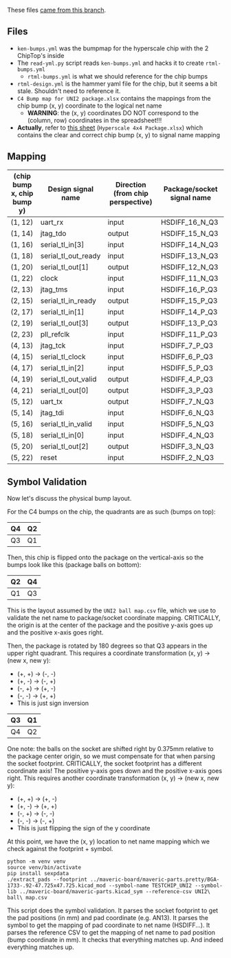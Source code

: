 These files [came from this branch](https://bwrcrepo.eecs.berkeley.edu/kimsea8209/rtml-intech22-chipyard/-/tree/rtml-jerry/vlsi/specs).

## Files

- `ken-bumps.yml` was the bumpmap for the hyperscale chip with the 2 ChipTop's inside
- The `read-yml.py` script reads `ken-bumps.yml` and hacks it to create `rtml-bumps.yml`
  - `rtml-bumps.yml` is what we should reference for the chip bumps
- `rtml-design.yml` is the hammer yaml file for the chip, but it seems a bit stale. Shouldn't need to reference it.
- `C4 Bump map for UNI2 package.xlsx` contains the mappings from the chip bump (x, y) coordinate to the logical net name
  - **WARNING**: the (x, y) coordinates DO NOT correspond to the (column, row) coordinates in the spreadsheet!!!
- **Actually**, refer to [this sheet](https://docs.google.com/spreadsheets/d/1MSgKrY-m9DyHcFtSvew053FMCg2KrU9-J1SnmbLqwV8/edit?usp=sharing) (`Hyperscale 4x4 Package.xlsx`) which contains the clear and correct chip bump (x, y) to signal name mapping

## Mapping

| (chip bump x, chip bump y) | Design signal name | Direction (from chip perspective) | Package/socket signal name |
| ---     | ---                   | ---     | ---             |
| (1, 12) | uart_rx               | input   | HSDIFF_16_N_Q3  |
| (1, 14) | jtag_tdo              | output  | HSDIFF_15_N_Q3  |
| (1, 16) | serial_tl_in\[3\]     | input   | HSDIFF_14_N_Q3  |
| (1, 18) | serial_tl_out_ready   | input   | HSDIFF_13_N_Q3  |
| (1, 20) | serial_tl_out\[1\]    | output  | HSDIFF_12_N_Q3  |
| (1, 22) | clock                 | input   | HSDIFF_11_N_Q3  |
| (2, 13) | jtag_tms              | input   | HSDIFF_16_P_Q3  |
| (2, 15) | serial_tl_in_ready    | output  | HSDIFF_15_P_Q3  |
| (2, 17) | serial_tl_in\[1\]     | input   | HSDIFF_14_P_Q3  |
| (2, 19) | serial_tl_out\[3\]    | output  | HSDIFF_13_P_Q3  |
| (2, 23) | pll_refclk            | input   | HSDIFF_11_P_Q3  |
| (4, 13) | jtag_tck              | input   | HSDIFF_7_P_Q3   |
| (4, 15) | serial_tl_clock       | input   | HSDIFF_6_P_Q3   |
| (4, 17) | serial_tl_in\[2\]     | input   | HSDIFF_5_P_Q3   |
| (4, 19) | serial_tl_out_valid   | output  | HSDIFF_4_P_Q3   |
| (4, 21) | serial_tl_out\[0\]    | output  | HSDIFF_3_P_Q3   |
| (5, 12) | uart_tx               | output  | HSDIFF_7_N_Q3   |
| (5, 14) | jtag_tdi              | input   | HSDIFF_6_N_Q3   |
| (5, 16) | serial_tl_in_valid    | input   | HSDIFF_5_N_Q3   |
| (5, 18) | serial_tl_in\[0\]     | input   | HSDIFF_4_N_Q3   |
| (5, 20) | serial_tl_out\[2\]    | output  | HSDIFF_3_N_Q3   |
| (5, 22) | reset                 | input   | HSDIFF_2_N_Q3   |

## Symbol Validation

Now let's discuss the physical bump layout.

For the C4 bumps on the chip, the quadrants are as such (bumps on top):

| Q4 | Q2 |
| -- | -- |
| Q3 | Q1 |

Then, this chip is flipped onto the package on the vertical-axis so the bumps look like this (package balls on bottom):

| Q2 | Q4 |
| -- | -- |
| Q1 | Q3 |

This is the layout assumed by the `UNI2 ball map.csv` file, which we use to validate the net name to package/socket coordinate mapping.
CRITICALLY, the origin is at the center of the package and the positive y-axis goes up and the positive x-axis goes right.

Then, the package is rotated by 180 degrees so that Q3 appears in the upper right quadrant.
This requires a coordinate transformation (x, y) -> (new x, new y):

- (+, +) → (-, -)
- (+, -) → (-, +)
- (-, +) → (+, -)
- (-, -) → (+, +)
- This is just sign inversion

| Q3 | Q1 |
| -- | -- |
| Q4 | Q2 |

One note: the balls on the socket are shifted right by 0.375mm relative to the package center origin, so we must compensate for that when parsing the socket footprint.
CRITICALLY, the socket footprint has a different coordinate axis! The positive y-axis goes down and the positive x-axis goes right.
This requires another coordinate transformation (x, y) -> (new x, new y):

- (+, +) → (+, -)
- (+, -) → (+, +)
- (-, +) → (-, -)
- (-, -) → (-, +)
- This is just flipping the sign of the y coordinate

At this point, we have the (x, y) location to net name mapping which we check against the footprint + symbol.

```
python -m venv venv
source venv/bin/activate
pip install sexpdata
./extract_pads --footprint ../maveric-board/maveric-parts.pretty/BGA-1733-.92-47.725x47.725.kicad_mod --symbol-name TESTCHIP_UNI2 --symbol-lib ../maveric-board/maveric-parts.kicad_sym --reference-csv UNI2\ ball\ map.csv
```

This script does the symbol validation.
It parses the socket footprint to get the pad positions (in mm) and pad coordinate (e.g. AN13).
It parses the symbol to get the mapping of pad coordinate to net name (HSDIFF...).
It parses the reference CSV to get the mapping of net name to pad position (bump coordinate in mm).
It checks that everything matches up. And indeed everything matches up.
